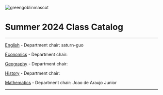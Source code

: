![greengoblinmascot](media/gg.jpeg)
# Summer 2024 Class Catalog
---

[English](english.md) - Department chair: saturn-guo

[Economics](economics.md) - Department chair: <VaniMiglani> 

[Geography](geography.md) - Department chair: <github username>

[History](history.md) - Department chair: <github username>

[Mathematics](math.md) - Department chair: <Sky-JF> Joao de Araujo Junior

---
